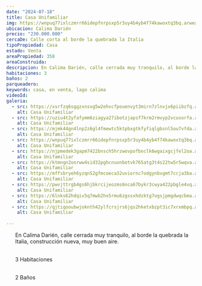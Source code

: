 ```yaml
---
date: "2024-07-18"
title: Casa Unifamiliar
img: https://wnpuq77ixlczmrr66idepfnrpsxp5r3uy4b4yb4f74kawoxtq3bq.arweave.net/s19If-i6xZZGPvIGR5WxfK7-x3THA8wHhf8UCzrzhsM
ubicacion: Calima Darién
precio: "230.000.000"
cercaDe: Calle corta al borde la quebrada la Italia
tipoPropiedad: Casa
estado: Venta
areaPropiedad: 358
areaConstruida: 
descripcion: En Calima Darién, calle cerrada muy tranquilo, al borde la quebrada la Italia, construcción nueva, muy buen aire. 3 Habitaciones, 2 Baños
habitaciones: 3
baños: 2
parqueadero: 
keywords: casa, en venta, lago calima
videoId: 
galeria:
  - src: https://xsrfzq6sggzxnsvg5w2ehvcfpouenvyt3mirn7zlnvjx6piibzfq.arweave.net/vKJcw9Ixs3bKpu20Q9RFe6hG1xPbERb_K21Tfz0IDks
    alt: Casa Unifamiliar
  - src: https://uziu4t2yfafymm6ziagya27ibotzjapsf7krm2rmvyp2vcusorfa.arweave.net/plFOT1goC4Yz2UANgGvoC6eUgfIv1RZqLK4fqoqSdEo
    alt: Casa Unifamiliar
  - src: https://mjmk44gn4lnp2z6gl4fmewtc5ktpbxgtkfyfiqlgbsnl5ou7vfda.arweave.net/YliucM3i2v1nxl8Kwlpi6qbw3NNRcFRBZgyavrqfqUY
    alt: Casa Unifamiliar
  - src: https://wnpuq77ixlczmrr66idepfnrpsxp5r3uy4b4yb4f74kawoxtq3bq.arweave.net/s19If-i6xZZGPvIGR5WxfK7-x3THA8wHhf8UCzrzhsM
    alt: Casa Unifamiliar
  - src: https://njpmedek3gapm7422bnsch5hrzwovpofbnclk6wgaixgcjfel2oa.arweave.net/al7CDIrZgPZ_mtBbIR-njmzqvcULRLV6xgIuYSSkXpw
    alt: Casa Unifamiliar
  - src: https://ktmnqn2onrww4sid32pghcnuonbotvk765atg3t4s22tw5r5wqva.arweave.net/VNjYN05sbW5JA96eY4m0c0Lp1V_3QTNufJa1O3Y9tCo
    alt: Casa Unifamiliar
  - src: https://mffsbryeh6yzqn52gfmcoeca32uviornc7odgynbvgmt7ccja3ba.arweave.net/YUsgxwQ_sZg3ujFYJxBA3qlUOi0X3DNhoamZP4hJBsI
    alt: Casa Unifamiliar
  - src: https://pwvjttrgb4gs6hjbkrcijeozms6nca67bykr3cwya422pbgle4vq.arweave.net/faqZziYPDS8dIVREhJHZZLzRA98OFR2K2Ac1p4TLJys
    alt: Casa Unifamiliar
  - src: https://6lnks62hdqiv5q7mwb2hx5rmu6zgssxhdzktg7ogsjpmgdwqcbma.arweave.net/8tqpe0ccEV7D7LB0e_Ysp7JpSuceVTN9xpJeww7QEFg
    alt: Casa Unifamiliar
  - src: https://qjtiqooubwjoknth42ylfcrsjrs6jqs2hketxbzpt3ic7xrxmbpq.arweave.net/gmaIOdQNkuU2Z-awsooyTGXkwlo6iTuHL57QL943YF8
    alt: Casa Unifamiliar
  
---
```

<ul>
En Calima Darién, calle cerrada muy tranquilo, al borde la quebrada la Italia, construcción nueva, muy buen aire. <br><br>

3 Habitaciones <br><br>

2 Baños <br><br>
</ul>